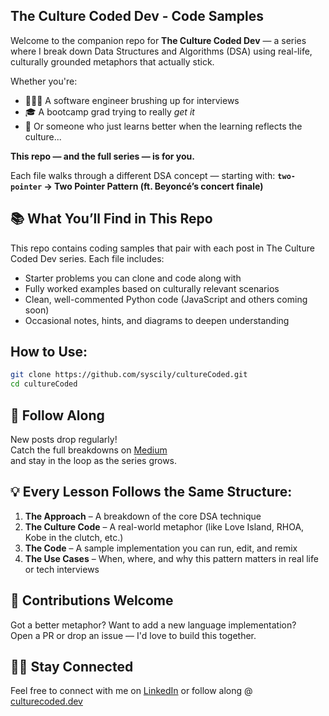 ## The Culture Coded Dev - Code Samples

Welcome to the companion repo for **The Culture Coded Dev** — a series where I break down Data Structures and Algorithms (DSA) using real-life, culturally grounded metaphors that actually stick.

Whether you're:

- 👩🏾‍💻 A software engineer brushing up for interviews
- 🎓 A bootcamp grad trying to really _get it_
- 🌟 Or someone who just learns better when the learning reflects the culture...

**This repo — and the full series — is for you.**

Each file walks through a different DSA concept — starting with:
**`two-pointer` → Two Pointer Pattern (ft. Beyoncé’s concert finale)**

## 📚 What You’ll Find in This Repo

This repo contains coding samples that pair with each post in The Culture Coded Dev series. Each file includes:

- Starter problems you can clone and code along with
- Fully worked examples based on culturally relevant scenarios
- Clean, well-commented Python code (JavaScript and others coming soon)
- Occasional notes, hints, and diagrams to deepen understanding

## How to Use:

```bash
git clone https://github.com/syscily/cultureCoded.git
cd cultureCoded
```

## 🔗 Follow Along

New posts drop regularly!  
Catch the full breakdowns on [Medium](https://medium.com/@culturecoded.dev)  
and stay in the loop as the series grows.

## 💡 Every Lesson Follows the Same Structure:

1. **The Approach** – A breakdown of the core DSA technique
2. **The Culture Code** – A real-world metaphor (like Love Island, RHOA, Kobe in the clutch, etc.)
3. **The Code** – A sample implementation you can run, edit, and remix
4. **The Use Cases** – When, where, and why this pattern matters in real life or tech interviews

## 💬 Contributions Welcome

Got a better metaphor? Want to add a new language implementation?  
Open a PR or drop an issue — I'd love to build this together.

## 👋🏾 Stay Connected

Feel free to connect with me on [LinkedIn](https://linkedin.com/in/syscilybrown) or follow along @ [culturecoded.dev](https://medium.com/@culturecoded.dev)
